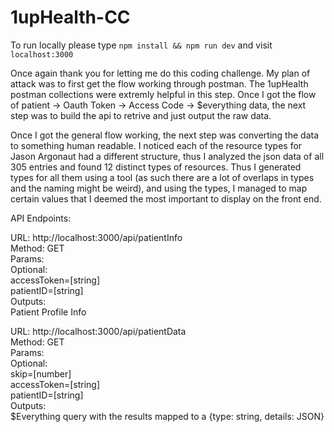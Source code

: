 # 1upHealth-CC

To run locally please type `npm install && npm run dev`
and visit `localhost:3000`

Once again thank you for letting me do this coding challenge. My plan of attack was to first get the flow working through postman. The 1upHealth postman collections were extremly helpful in this step. Once I got the flow of patient -> Oauth Token -> Access Code -> \$everything data, the next step was to build the api to retrive and just output the raw data.

Once I got the general flow working, the next step was converting the data to something human readable. I noticed each of the resource types for Jason Argonaut had a different structure, thus I analyzed the json data of all 305 entries and found 12 distinct types of resources. Thus I generated types for all them using a tool (as such there are a lot of overlaps in types and the naming might be weird), and using the types, I managed to map certain values that I deemed the most important to display on the front end.

API Endpoints:

URL: http://localhost:3000/api/patientInfo  
Method: GET  
Params:  
Optional:  
accessToken=[string]  
patientID=[string]  
Outputs:  
Patient Profile Info  

URL: http://localhost:3000/api/patientData  
Method: GET  
Params:  
Optional:  
skip=[number]  
accessToken=[string]  
patientID=[string]  
Outputs:  
\$Everything query with the results mapped to a {type: string, details: JSON}  
